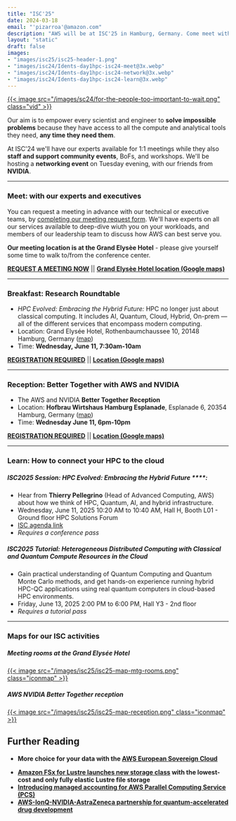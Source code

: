 ```yaml
---
title: "ISC'25"
date: 2024-03-18
email: "'pizarroa'@amazon.com"
description: "AWS will be at ISC'25 in Hamburg, Germany. Come meet with us!"
layout: "static"
draft: false
images:
- "images/isc25/isc25-header-1.png"
- "images/isc24/Idents-day1hpc-isc24-meet@3x.webp"
- "images/isc24/Idents-day1hpc-isc24-network@3x.webp"
- "images/isc24/Idents-day1hpc-isc24-learn@3x.webp" 
---
```


<style>
.iconcenter {
  float:center !important;
  width:180px;
  padding: 0px;
  }
.iconmap {
  width:400px;
  padding: 0px;
  }
</style>

<style>

.vid {
  float:right !important;
  width:350px;
  padding: 0px;
  }
</style>

<a target="intro" href="https://youtu.be/vbM_HTUvIAU">{{< image src="/images/sc24/for-the-people-too-important-to-wait.png" class="vid" >}}</a>

Our aim is to empower every scientist and engineer to **solve impossible problems** because they have access to all the compute and analytical tools they need, **any time they need them**.

At ISC'24 we'll have our experts available for 1:1 meetings while they also **staff and support community events**, BoFs, and workshops. We'll be hosting a **networking event** on Tuesday evening, with our friends from **NVIDIA**.

----

### Meet:  with our experts and executives

You can request a meeting in advance with our technical or executive teams, by [completing our meeting request form](https://awscustomerprograms.jifflenow.com/external-request/isc2025/meeting-request?token=d8f0ae97ccd432b09f44). We'll have experts on all our services available to deep-dive wiuth you on your workloads, and members of our leadership team to discuss how AWS can best serve you.


**Our meeting location is at the Grand Elysèe Hotel** - please give yourself some time to walk to/from the conference center.

**[REQUEST A MEETING NOW](https://awscustomerprograms.jifflenow.com/external-request/isc2025/meeting-request?token=d8f0ae97ccd432b09f44)** || **[Grand Elysèe Hotel location (Google maps)](https://maps.app.goo.gl/yA9bTwk8z4fdPx8a7)**

----

### Breakfast: Research Roundtable

* _HPC Evolved: Embracing the Hybrid Future:_ HPC no longer just about classical computing. It includes AI, Quantum, Cloud, Hybrid, On-prem — all of the different services that encompass modern computing.
* Location: Grand Elysée Hotel, Rothenbaumchaussee 10, 20148 Hamburg, Germany ([map](https://maps.app.goo.gl/yA9bTwk8z4fdPx8a7))
* Time: **Wednesday, June 11, 7:30am-10am**

**[REGISTRATION REQUIRED](https://isc-breakfast.splashthat.com/)** || **[Location (Google maps)](https://maps.app.goo.gl/yA9bTwk8z4fdPx8a7)**

----

### Reception: Better Together with AWS and NVIDIA

* The AWS and NVIDIA **Better Together Reception**
* Location: **Hofbrau Wirtshaus Hamburg Esplanade**, Esplanade 6, 20354 Hamburg, Germany ([map](https://maps.app.goo.gl/M1EtMEjoZB4naaid7))
* Time: **Wednesday June 11, 6pm-10pm**

**[REGISTRATION REQUIRED](https://events.nvidia.com/bettertogetheratisc2025)** || **[Location (Google maps)](https://maps.app.goo.gl/M1EtMEjoZB4naaid7)**

----

### Learn: How to connect your HPC to the cloud

##### ISC2025 Session: HPC Evolved: Embracing the Hybrid Future ****:
* Hear from **Thierry Pellegrino** (Head of
Advanced Computing, AWS) about how we think of HPC, Quantum, AI, and hybrid infrastructure. 
* Wednesday, June 11, 2025 10:20 AM to 10:40 AM, Hall H, Booth L01 - Ground floor
HPC Solutions Forum
* [ISC agenda link](https://isc.app.swapcard.com/widget/event/isc-high-performance-2025/planning/UGxhbm5pbmdfMjY1NDY4Nw==)
* _Requires a conference pass_

##### ISC2025 Tutorial: **Heterogeneous Distributed Computing with Classical and Quantum Compute 	Resources in the Cloud**
* Gain practical understanding of Quantum Computing and Quantum Monte Carlo methods, and get hands-on experience running hybrid HPC-QC applications using real quantum computers in cloud-based HPC environments.
* Friday, June 13, 2025 2:00 PM to 6:00 PM, Hall Y3 - 2nd floor
* _Requires a tutorial pass_

----

### Maps for our ISC activities

##### Meeting rooms at the Grand Elysée Hotel

<a href="/isc24-meetings">{{< image src="/images/isc25/isc25-map-mtg-rooms.png" class="iconmap" >}}</a>

##### AWS NVIDIA Better Together reception
<a href="/https://events.nvidia.com/bettertogetheratisc2025">{{< image src="/images/isc25/isc25-map-reception.png" class="iconmap" >}}</a>



## Further Reading

* **More choice for your data with the [AWS European Sovereign Cloud](https://aws.amazon.com/compliance/europe-digital-sovereignty/)**
- **[Amazon FSx for Lustre launches new storage class](https://aws.amazon.com/blogs/aws/amazon-fsx-for-lustre-adds-new-storage-class-with-the-lowest-cost-and-only-fully-elastic-lustre-file-storage/) with the lowest-cost and only fully elastic Lustre file storage**
- **[Introducing managed accounting for AWS Parallel Computing Service (PCS)](https://aws.amazon.com/blogs/hpc/introducing-managed-accounting-for-aws-parallel-computing-service/)** 
- **[AWS-IonQ-NVIDIA-AstraZeneca partnership for quantum-accelerated drug development](https://aws.amazon.com/blogs/quantum-computing/advancing-hybrid-quantum-computing-research-with-amazon-braket-and-nvidia-cuda-q/)**

